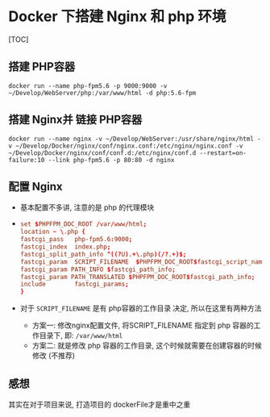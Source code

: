 # Docker 下搭建 Nginx 和 php 环境

[TOC]

## 搭建 PHP容器

```shell
docker run --name php-fpm5.6 -p 9000:9000 -v ~/Develop/WebServer/php:/var/www/html -d php:5.6-fpm
```

## 搭建 Nginx并 链接 PHP容器

```shell
docker run --name nginx -v ~/Develop/WebServer:/usr/share/nginx/html -v ~/Develop/Docker/nginx/conf/nginx.conf:/etc/nginx/nginx.conf -v ~/Develop/Docker/nginx/conf/conf.d:/etc/nginx/conf.d --restart=on-failure:10 --link php-fpm5.6 -p 80:80 -d nginx
```

## 配置 Nginx

* 基本配置不多讲, 注意的是 php 的代理模块

* ```conf
  set $PHPFPM_DOC_ROOT /var/www/html;
  location ~ \.php {
  fastcgi_pass   php-fpm5.6:9000;
  fastcgi_index  index.php;
  fastcgi_split_path_info ^((?U).+\.php)(/?.+)$;
  fastcgi_param  SCRIPT_FILENAME  $PHPFPM_DOC_ROOT$fastcgi_script_name;
  fastcgi_param PATH_INFO $fastcgi_path_info;
  fastcgi_param PATH_TRANSLATED $PHPFPM_DOC_ROOT$fastcgi_path_info;
  include        fastcgi_params;
  }
  ```

* 对于 `SCRIPT_FILENAME` 是有 php容器的工作目录 决定, 所以在这里有两种方法

  * 方案一: 修改nginx配置文件, 将SCRIPT_FILENAME 指定到 php 容器的工作目录下, 即:  `/var/www/html`
  * 方案二: 就是修改 php 容器的工作目录, 这个时候就需要在创建容器的时候修改 (不推荐)



## 感想

其实在对于项目来说, 打造项目的 dockerFile才是重中之重